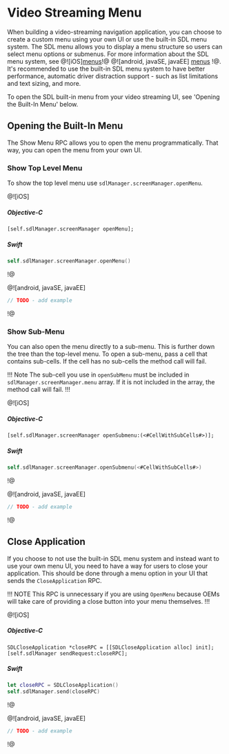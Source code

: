 # Video Streaming Menu
When building a video-streaming navigation application, you can choose to create a custom menu using your own UI or use the built-in SDL menu system. The SDL menu allows you to display a menu structure so users can select menu options or submenus. For more information about the SDL menu system, see @![iOS][menus](https://smartdevicelink.com/en/guides/iOS/displaying-a-user-interface/main-menu/)!@ @![android, javaSE, javaEE] [menus](https://smartdevicelink.com/en/guides/android/displaying-a-user-interface/main-menu/) !@. It's recommended to use the built-in SDL menu system to have better performance, automatic driver distraction support - such as list limitations and text sizing, and more.

To open the SDL built-in menu from your video streaming UI, see 'Opening the Built-In Menu' below.

## Opening the Built-In Menu
The Show Menu RPC allows you to open the menu programmatically. That way, you can open the menu from your own UI.

### Show Top Level Menu
To show the top level menu use `sdlManager.screenManager.openMenu`.

@![iOS]
##### Objective-C
```objc
[self.sdlManager.screenManager openMenu];
```

##### Swift
```swift
self.sdlManager.screenManager.openMenu()
```
!@

@![android, javaSE, javaEE]
```java
// TODO - add example 
```
!@

### Show Sub-Menu
You can also open the menu directly to a sub-menu. This is further down the tree than the top-level menu. To open a sub-menu, pass a cell that contains sub-cells. If the cell has no sub-cells the method call will fail.

!!! Note
The sub-cell you use in `openSubMenu` must be included in `sdlManager.screenManager.menu` array. If it is not included in the array, the method call will fail.
!!!

@![iOS]
##### Objective-C
```objc
[self.sdlManager.screenManager openSubmenu:(<#CellWithSubCells#>)];
```

##### Swift
```swift
self.sdlManager.screenManager.openSubmenu(<#CellWithSubCells#>)
```
!@

@![android, javaSE, javaEE]
```java
// TODO - add example 
```
!@

## Close Application
If you choose to not use the built-in SDL menu system and instead want to use your own menu UI, you need to have a way for users to close your application. This should be done through a menu option in your UI that sends the `CloseApplication` RPC.

!!! NOTE
This RPC is unnecessary if you are using `OpenMenu` because OEMs will take care of providing a close button into your menu themselves.
!!!

@![iOS]
##### Objective-C
```objc
SDLCloseApplication *closeRPC = [[SDLCloseApplication alloc] init];
[self.sdlManager sendRequest:closeRPC];
```

##### Swift
```swift
let closeRPC = SDLCloseApplication()
self.sdlManager.send(closeRPC)
```
!@

@![android, javaSE, javaEE]
```java
// TODO - add example 
```
!@
